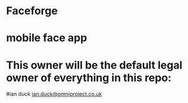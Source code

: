 # Faceforge
# mobile face app 
# This owner will be the default legal owner of everything in this repo:
#ian duck ian.duck@omniproject.co.uk

